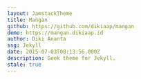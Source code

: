 ```yaml
---
layout: JamstackTheme
title: Mangan
github: https://github.com/dikiaap/mangan
demo: https://mangan.dikiaap.id
author: Diki Ananta
ssg: Jekyll
date: 2015-07-03T08:13:56.000Z
description: Geek theme for Jekyll.
stale: true
---
```

